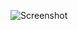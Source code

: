 ![Screenshot](https://raw.githubusercontent.com/Cryakl/Ultimate-RAT-Collection/refs/heads/main/Netsys/netsys7.6/Screenshot.png)
